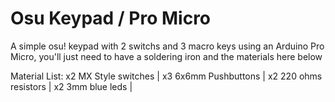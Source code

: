 # Osu Keypad / Pro Micro
A simple osu! keypad with 2 switchs and 3 macro keys using an Arduino Pro Micro, you'll just need to have a soldering iron and the materials here below

Material List:
x2 MX Style switches |
x3 6x6mm Pushbuttons |
x2 220 ohms resistors |
x2 3mm blue leds |
